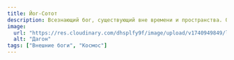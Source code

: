 ```yaml
---
title: Йог-Сотот
description: Всезнающий бог, существующий вне времени и пространства. Он знает всё, что было, есть и будет.
image:
  url: "https://res.cloudinary.com/dhsplfy9f/image/upload/v1740949849/lovecraft/gmt5aqpwe7jsuprgm6cs.jpg"
  alt: "Дагон"
tags: ["Внешние боги", "Космос"]
---
```

